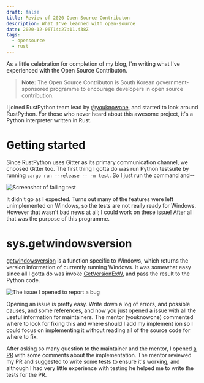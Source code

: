 ```yaml
---
draft: false
title: Review of 2020 Open Source Contributon
description: What I've learned with open-source
date: 2020-12-06T14:27:11.438Z
tags:
  - opensource
  - rust
---
```

As a little celebration for completion of my blog, I'm writing what I've experienced with the Open Source Contributon.

> **Note:** The Open Source Contributon is South Korean government-sponsored programme to encourage developers in open source contribution.

I joined RustPython team lead by [@youknowone](https://github.com/youknowone), and started to look around RustPython. For those who never heard about this awesome project, it's a Python interpreter written in Rust.

# Getting started

Since RustPython uses Gitter as its primary communication channel, we choosed Gitter too. The first thing I gotta do was run Python testsuite by running `cargo run --release -- -m test`. So I just run the command and--

![Screenshot of failing test](/images/uploads/1.png)

It didn't go as I expected. Turns out many of the features were left unimplemented on Windows, so the tests are not really ready for Windows. However that wasn't bad news at all; I could work on these issue! After all that was the purpose of this programme.

# sys.getwindowsversion

[getwindowsversion](https://docs.python.org/3.8/library/sys.html#sys.getwindowsversion) is a function specific to Windows, which returns the version information of currently running Windows. It was somewhat easy since all I gotta do was invoke [GetVersionExW](https://docs.microsoft.com/en-us/windows/win32/api/sysinfoapi/nf-sysinfoapi-getversionexw), and pass the result to the Python code.

![The issue I opened to report a bug](/images/uploads/getwindowsversion-issue.png)

Opening an issue is pretty easy. Write down a log of errors, and possible causes, and some references, and now you just opened a issue with all the useful information for maintainers. The mentor (youknowone) commented where to look for fixing this and where should I add my implement ion so I could focus on implementing it without reading all of the source code for where to fix.

After asking so many question to the maintainer and the mentor, I opened [a PR](https://github.com/RustPython/RustPython/pull/2002) with some comments about the implementation. The mentor reviewed my PR and suggested to write some tests to ensure it's working, and although I had very little experience with testing he helped me to write the tests for the PR.